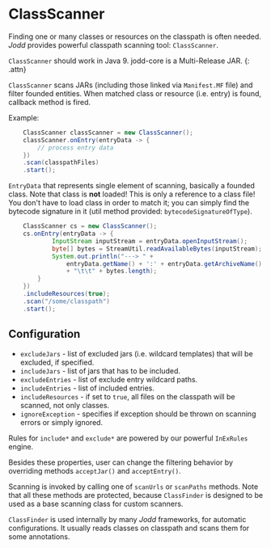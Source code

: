 # ClassScanner

Finding one or many classes or resources on the classpath is often needed.
*Jodd* provides powerful classpath scanning tool: `ClassScanner`.

`ClassScanner` should work in Java 9. jodd-core is a Multi-Release JAR.
{: .attn}

`ClassScanner` scans JARs (including those linked via `Manifest.MF` file)
and filter founded entities. When matched class or resource (i.e. entry) is found, callback method is fired.

Example:

~~~~~ java
    ClassScanner classScanner = new ClassScanner();
    classScanner.onEntry(entryData -> {
        // process entry data
    })
    .scan(classpathFiles)
    .start();
~~~~~

`EntryData` that represents single element of scanning, basically a founded class. Note that class is **not** loaded! This is only a reference to a class file! You don't have to load class in order to match it; you can simply find the bytecode signature in it (util method provided: `bytecodeSignatureOfType`).

~~~~~ java
    ClassScanner cs = new ClassScanner();
    cs.onEntry(entryData -> {
            InputStream inputStream = entryData.openInputStream();
            byte[] bytes = StreamUtil.readAvailableBytes(inputStream);
            System.out.println("---> " +
                entryData.getName() + ':' + entryData.getArchiveName()
                + "\t\t" + bytes.length);
        }
    })
    .includeResources(true);
    .scan("/some/classpath")
    .start();
~~~~~

## Configuration

* `excludeJars` - list of excluded jars (i.e. wildcard templates) that
  will be excluded, if specified.
* `includeJars` - list of jars that has to be included.
* `excludeEntries` - list of exclude entry wildcard paths.
* `includeEntries` - list of included entries.
* `includeResources` - if set to `true`, all files on the classpath will
  be scanned, not only classes.
* `ignoreException` - specifies if exception should be thrown on
  scanning errors or simply ignored.

Rules for `include*` and `exclude*` are powered by our powerful `InExRules` engine.

Besides these properties, user can change the filtering behavior by overriding methods `acceptJar()` and `acceptEntry()`.

Scanning is invoked by calling one of `scanUrls` or `scanPaths` methods. Note that all these methods are protected, because `ClassFinder` is designed to be used as a base scanning class for custom scanners.

`ClassFinder` is used internally by many *Jodd* frameworks, for automatic configurations. It usually reads classes on classpath and scans them for some annotations.
